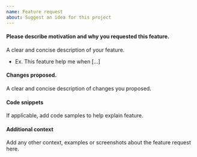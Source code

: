 ```yaml
---
name: Feature request
about: Suggest an idea for this project
---
```


#### Please describe motivation and why you requested this feature.

A clear and concise description of your feature.

- Ex. This feature help me when [...]

#### Changes proposed.

A clear and concise description of changes you proposed.

#### Code snippets

If applicable, add code samples to help explain feature.

#### Additional context

Add any other context, examples or screenshots about the feature request here.
